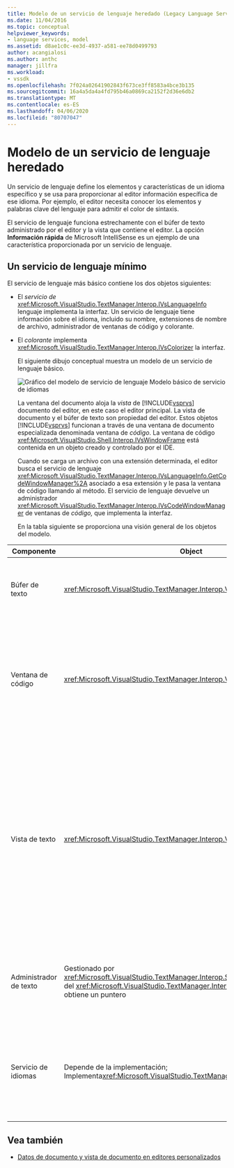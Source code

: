 ```yaml
---
title: Modelo de un servicio de lenguaje heredado (Legacy Language Service) Microsoft Docs
ms.date: 11/04/2016
ms.topic: conceptual
helpviewer_keywords:
- language services, model
ms.assetid: d8ae1c0c-ee3d-4937-a581-ee78d0499793
author: acangialosi
ms.author: anthc
manager: jillfra
ms.workload:
- vssdk
ms.openlocfilehash: 7f024a02641902843f673ce3ff8583a4bce3b135
ms.sourcegitcommit: 16a4a5da4a4fd795b46a0869ca2152f2d36e6db2
ms.translationtype: MT
ms.contentlocale: es-ES
ms.lasthandoff: 04/06/2020
ms.locfileid: "80707047"
---
```

# <a name="model-of-a-legacy-language-service"></a>Modelo de un servicio de lenguaje heredado
Un servicio de lenguaje define los elementos y características de un idioma específico y se usa para proporcionar al editor información específica de ese idioma. Por ejemplo, el editor necesita conocer los elementos y palabras clave del lenguaje para admitir el color de sintaxis.

 El servicio de lenguaje funciona estrechamente con el búfer de texto administrado por el editor y la vista que contiene el editor. La opción **Información rápida** de Microsoft IntelliSense es un ejemplo de una característica proporcionada por un servicio de lenguaje.

## <a name="a-minimal-language-service"></a>Un servicio de lenguaje mínimo
 El servicio de lenguaje más básico contiene los dos objetos siguientes:

- El *servicio de* <xref:Microsoft.VisualStudio.TextManager.Interop.IVsLanguageInfo> lenguaje implementa la interfaz. Un servicio de lenguaje tiene información sobre el idioma, incluido su nombre, extensiones de nombre de archivo, administrador de ventanas de código y colorante.

- El *colorante* implementa <xref:Microsoft.VisualStudio.TextManager.Interop.IVsColorizer> la interfaz.

  El siguiente dibujo conceptual muestra un modelo de un servicio de lenguaje básico.

  ![Gráfico del modelo de servicio de lenguaje](../../extensibility/media/vslanguageservicemodel.gif "vsLanguageServiceModel") Modelo básico de servicio de idiomas

  La ventana del documento aloja la *vista* de [!INCLUDE[vsprvs](../../code-quality/includes/vsprvs_md.md)] documento del editor, en este caso el editor principal. La vista de documento y el búfer de texto son propiedad del editor. Estos objetos [!INCLUDE[vsprvs](../../code-quality/includes/vsprvs_md.md)] funcionan a través de una ventana de documento especializada denominada ventana de *código*. La ventana de código <xref:Microsoft.VisualStudio.Shell.Interop.IVsWindowFrame> está contenida en un objeto creado y controlado por el IDE.

  Cuando se carga un archivo con una extensión determinada, el editor busca el servicio de lenguaje <xref:Microsoft.VisualStudio.TextManager.Interop.IVsLanguageInfo.GetCodeWindowManager%2A> asociado a esa extensión y le pasa la ventana de código llamando al método. El servicio de lenguaje devuelve un administrador <xref:Microsoft.VisualStudio.TextManager.Interop.IVsCodeWindowManager> de ventanas de *código,* que implementa la interfaz.

  En la tabla siguiente se proporciona una visión general de los objetos del modelo.

| Componente | Object | Función |
|------------------| - | - |
| Búfer de texto | <xref:Microsoft.VisualStudio.TextManager.Interop.VsTextBuffer> | Una secuencia de texto de lectura/escritura Unicode. Es posible que el texto utilice otras codificaciones. |
| Ventana de código | <xref:Microsoft.VisualStudio.TextManager.Interop.VsCodeWindow> | Ventana de documento que contiene una o varias vistas de texto. Cuando [!INCLUDE[vsprvs](../../code-quality/includes/vsprvs_md.md)] está en modo de interfaz de varios documentos (MDI), la ventana de código es un elemento secundario MDI. |
| Vista de texto | <xref:Microsoft.VisualStudio.TextManager.Interop.VsTextView> | Una ventana que permite al usuario navegar y ver texto con el teclado y el ratón. Una vista de texto aparece al usuario como editor. Puede utilizar vistas de texto en las ventanas normales del editor, la ventana Salida y la ventana Inmediato. Además, puede configurar una o varias vistas de texto dentro de una ventana de código. |
| Administrador de texto | Gestionado por <xref:Microsoft.VisualStudio.TextManager.Interop.SVsTextManager> el servicio, del <xref:Microsoft.VisualStudio.TextManager.Interop.IVsTextManager> que se obtiene un puntero | Componente que mantiene información común compartida por todos los componentes descritos anteriormente. |
| Servicio de idiomas | Depende de la implementación; Implementa<xref:Microsoft.VisualStudio.TextManager.Interop.IVsLanguageInfo> | Objeto que proporciona al editor información específica del lenguaje, como resaltado de sintaxis, finalización de instrucciones y coincidencia de llaves. |

## <a name="see-also"></a>Vea también
- [Datos de documento y vista de documento en editores personalizados](../../extensibility/document-data-and-document-view-in-custom-editors.md)
